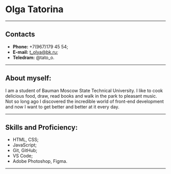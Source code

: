 # Olga Tatorina
<hr \>

## Contacts

* **Phone:** +7(967)179 45 54;
* **E-mail:** t_olya@bk.ru;
* **Teledram:** @tato_o.

<hr \>

## About myself:

I am a student of Bauman Moscow State Technical University. I like to cook delicious food, draw, read books and walk in the park to pleasant music. Not so long ago I discovered the incredible world of front-end development and now I want to get better and better at it every day.

<hr \>

## Skills and Proficiency:

* HTML, CSS;
* JavaScript;
* Git, GitHub;
* VS Code;
* Adobe Photoshop, Figma.

<hr \>

